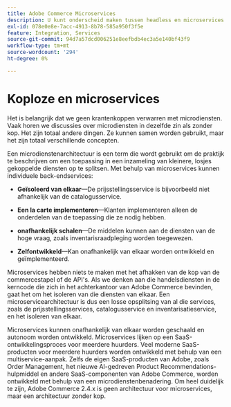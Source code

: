 ```yaml
---
title: Adobe Commerce Microservices
description: U kunt onderscheid maken tussen headless en microservices zoals deze voor Adobe Commerce gelden.
exl-id: 078e0e8e-7acc-4913-8b78-585a950f3f5e
feature: Integration, Services
source-git-commit: 94d7a57dcd006251e8eefbdb4ec3a5e140bf43f9
workflow-type: tm+mt
source-wordcount: '294'
ht-degree: 0%

---
```


# Koploze en microservices

Het is belangrijk dat we geen krantenkoppen verwarren met microdiensten. Vaak horen we discussies over microdiensten in dezelfde zin als zonder kop. Het zijn totaal andere dingen. Ze kunnen samen worden gebruikt, maar het zijn totaal verschillende concepten.

Een microdienstenarchitectuur is een term die wordt gebruikt om de praktijk te beschrijven om een toepassing in een inzameling van kleinere, losjes gekoppelde diensten op te splitsen. Met behulp van microservices kunnen individuele back-endservices:

- **Geïsoleerd van elkaar**—De prijsstellingsservice is bijvoorbeeld niet afhankelijk van de catalogusservice.

- **Een la carte implementeren**—Klanten implementeren alleen de onderdelen van de toepassing die ze nodig hebben.

- **onafhankelijk schalen**—De middelen kunnen aan de diensten van de hoge vraag, zoals inventarisraadpleging worden toegewezen.

- **Zelfontwikkeld**—Kan onafhankelijk van elkaar worden ontwikkeld en geïmplementeerd.

Microservices hebben niets te maken met het afhakken van de kop van de commercestapel of de API&#39;s. Als we denken aan die handelsdiensten in de kerncode die zich in het achterkantoor van Adobe Commerce bevinden, gaat het om het isoleren van die diensten van elkaar. Een microservicearchitectuur is dus een losse opsplitsing van al die services, zoals de prijsstellingsservices, catalogusservice en inventarisatieservice, en het isoleren van elkaar.

Microservices kunnen onafhankelijk van elkaar worden geschaald en autonoom worden ontwikkeld. Microservices lijken op een SaaS-ontwikkelingsproces voor meerdere huurders. Veel moderne SaaS-producten voor meerdere huurders worden ontwikkeld met behulp van een multiservice-aanpak. Zelfs de eigen SaaS-producten van Adobe, zoals Order Management, het nieuwe AI-gedreven Product Recommendations-hulpmiddel en andere SaaS-componenten van Adobe Commerce, worden ontwikkeld met behulp van een microdienstenbenadering. Om heel duidelijk te zijn, Adobe Commerce 2.4.x is geen architectuur voor microservices, maar een architectuur zonder kop.
